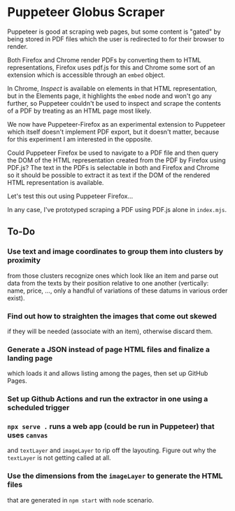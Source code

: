 # Puppeteer Globus Scraper

Puppeteer is good at scraping web pages, but some content is "gated" by being stored in PDF files
which the user is redirected to for their browser to render.

Both Firefox and Chrome render PDFs by converting them to HTML representations, Firefox uses pdf.js
for this and Chrome some sort of an extension which is accessible through an `embed` object.

In Chrome, *Inspect* is available on elements in that HTML representation, but in the Elements page,
it highlights the `embed` node and won't go any further, so Puppeteer couldn't be used to inspect
and scrape the contents of a PDF by treating as an HTML page most likely.

We now have Puppeteer-Firefox as an experimental extension to Puppeteer which itself doesn't
implement PDF export, but it doesn't matter, because for this experiment I am interested in the
opposite.

Could Puppeteer Firefox be used to navigate to a PDF file and then query the DOM of the HTML
representation created from the PDF by Firefox using PDF.js? The text in the PDFs is selectable
in both and Firefox and Chrome so it should be possible to extract it as text if the DOM of the
rendered HTML representation is available.

Let's test this out using Puppeteer Firefox…

In any case, I've prototyped scraping a PDF using PDF.js alone in `index.mjs`.

## To-Do

### Use text and image coordinates to group them into clusters by proximity

from those clusters recognize ones which look like an item and parse out data from
the texts by their position relative to one another (vertically: name, price, …,
only a handful of variations of these datums in various order exist).

### Find out how to straighten the images that come out skewed

if they will be needed (associate with an item), otherwise discard them.

### Generate a JSON instead of page HTML files and finalize a landing page

which loads it and allows listing among the pages, then set up GitHub Pages.

### Set up Github Actions and run the extractor in one using a scheduled trigger

### `npx serve .` runs a web app (could be run in Puppeteer) that uses `canvas`

and `textLayer` and `imageLayer` to rip off the layouting.
Figure out why the `textLayer` is not getting called at all.

### Use the dimensions from the `imageLayer` to generate the HTML files

that are generated in `npm start` with `node` scenario.
